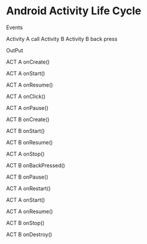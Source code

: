 # Android Activity Life Cycle

Events


Activity A call Activity B
Activity B back press



OutPut

ACT A onCreate()

ACT A onStart()

ACT A onResume()

ACT A onClick()

ACT A onPause()

ACT B onCreate()

ACT B onStart()

ACT B onResume()

ACT A onStop()

ACT B onBackPressed()

ACT B onPause()

ACT A onRestart()

ACT A onStart()

ACT A onResume()

ACT B onStop()

ACT B onDestroy()
